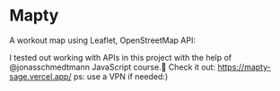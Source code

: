 # Mapty
A workout map using Leaflet, OpenStreetMap API:

I tested out working with APIs in this project with the help of @jonasschmedtmann JavaScript course.📝
Check it out: https://mapty-sage.vercel.app/
ps: use a VPN if needed:)

